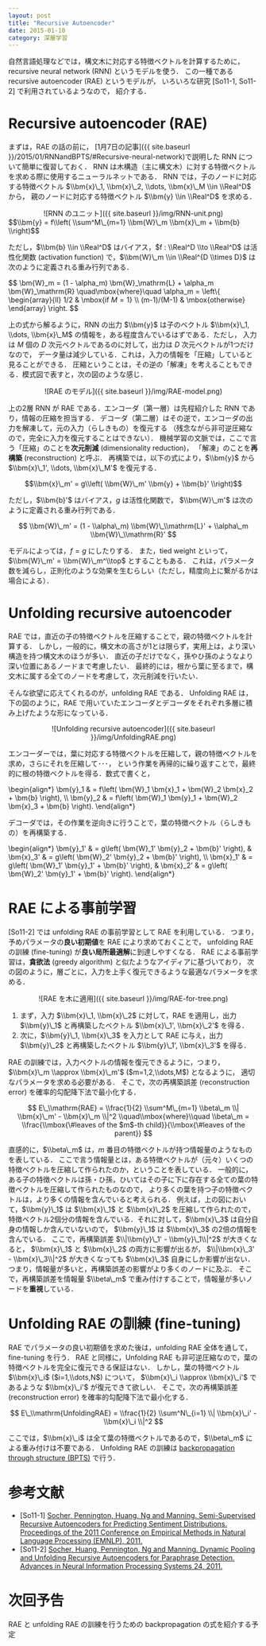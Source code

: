 ```yaml
---
layout: post
title: "Recursive Autoencoder"
date: 2015-01-10
category: 深層学習
---
```


自然言語処理などでは，構文木に対応する特徴ベクトルを計算するために，
recursive neural network (RNN) というモデルを使う．
この一種である recursive autoencoder (RAE) というモデルが，
いろいろな研究 [So11-1, So11-2] で利用されているようなので，
紹介する．

Recursive autoencoder (RAE)
===========================

まずは，RAE の話の前に，
[1月7日の記事]({{ site.baseurl }}/2015/01/RNNandBPTS/#Recursive-neural-network)で説明した
RNN について簡単に復習しておく．
RNN は木構造（主に構文木）に対する特徴ベクトルを求める際に使用するニューラルネットである．
RNN では，子のノードに対応する特徴ベクトル
$\\bm{x}\_1, \\bm{x}\_2, \\dots, \\bm{x}\_M \\in \\Real^D$ から，
親のノードに対応する特徴ベクトル $\\bm{y} \\in \\Real^D$ を求める．

<center>![RNN のユニット]({{ site.baseurl }}/img/RNN-unit.png)</center>
$$\\bm{y} = f\\left( \\sum^M\_{m=1} \\bm{W}\_m \\bm{x}\_m + \\bm{b} \\right)$$

ただし，$\\bm{b} \\in \\Real^D$ はバイアス，$f : \\Real^D \\to \\Real^D$ は活性化関数
(activation function) で，$\\bm{W}\_m \\in \\Real^{D \\times D}$
は次のように定義される重み行列である．

$$
  \\bm{W}\_m = (1 - \\alpha\_m) \\bm{W}\_\\mathrm{L} + \\alpha\_m \\bm{W}\_\\mathrm{R}
  \\quad\\mbox{where}\\quad
  \\alpha\_m =
    \\left\\{
      \\begin{array}{ll}
        1/2 & \\mbox{if $M = 1$} \\\\
        (m-1)/(M-1) & \\mbox{otherwise}
      \\end{array}
    \\right.
$$

上の式から解るように，RNN の出力 $\\bm{y}$ は子のベクトル $\\bm{x}\_1, \\dots, \\bm{x}\_M$
の情報を，ある程度含んでいるはずである．ただし，
入力は $M$ 個の $D$ 次元ベクトルであるのに対して，出力は $D$ 次元ベクトルが1つだけなので，
データ量は減少している．これは，入力の情報を「圧縮」していると見ることができる．
圧縮ということは，その逆の「解凍」を考えることもできる．模式図で表すと，次の図のような感じ．

<center>![RAE のモデル]({{ site.baseurl }}/img/RAE-model.png)</center>

上の2層 RNN が RAE である．エンコーダ（第一層）は先程紹介した RNN であり，情報の圧縮を担当する．
デコーダ（第二層）はその逆で，エンコーダの出力を解凍して，元の入力（らしきもの）を復元する
（残念ながら非可逆圧縮なので，完全に入力を復元することはできない）．
機械学習の文脈では，ここで言う「圧縮」のことを**次元削減** (dimensionality reduction)，
「解凍」のことを**再構築** (reconstruction) と呼ぶ．
再構築では，以下の式により，$\\bm{y}$ から $\\bm{x}\_1', \\dots, \\bm{x}\_M'$ を復元する．

$$\\bm{x}\_m' = g\\left( \\bm{W}\_m' \\bm{y} + \\bm{b}' \\right)$$

ただし，$\\bm{b}'$ はバイアス，$g$ は活性化関数で，
$\\bm{W}\_m'$ は次のように定義される重み行列である．

$$
  \\bm{W}\_m' = (1 - \\alpha\_m) \\bm{W}\_\\mathrm{L}' + \\alpha\_m \\bm{W}\_\\mathrm{R}'
$$

モデルによっては，$f = g$ にしたりする．
また，tied weight といって，$\\bm{W}\_m' = \\bm{W}\_m^\\top$ とすることもある．
これは，パラメータ数を減らし，正則化のような効果を生むらしい（ただし，精度向上に繋がるかは場合による）．

Unfolding recursive autoencoder
===============================

RAE では，直近の子の特徴ベクトルを圧縮することで，親の特徴ベクトルを計算する．
しかし，一般的に，構文木の高さが1とは限らず，実用上は，より深い構造を持つ構文木のほうが多い．
直近の子だけでなく，孫やひ孫のようなより深い位置にあるノードまで考慮したい．
最終的には，根から葉に至るまで，構文木に属する全てのノードを考慮して，次元削減を行いたい．

そんな欲望に応えてくれるのが，unfolding RAE である．
Unfolding RAE は，下の図のように，RAE で用いていたエンコーダとデコーダをそれぞれ多層に積み上げたような形になっている．

<center>![Unfolding recursive autoencoder]({{ site.baseurl }}/img/UnfoldingRAE.png)</center>

エンコーダーでは，葉に対応する特徴ベクトルを圧縮して，親の特徴ベクトルを求め，さらにそれを圧縮して･･･，
という作業を再帰的に繰り返すことで，最終的に根の特徴ベクトルを得る．数式で書くと，

\\begin{align*}
  \\bm{y}\_1 & =
  f\\left( \\bm{W}\_1 \\bm{x}\_1 + \\bm{W}\_2 \\bm{x}\_2 + \\bm{b} \\right), \\\\
  \\bm{y}\_2 & =
  f\\left( \\bm{W}\_1 \\bm{y}\_1 + \\bm{W}\_2 \\bm{x}\_3 + \\bm{b} \\right).
\\end{align*}

デコーダでは，その作業を逆向きに行うことで，葉の特徴ベクトル（らしきもの）を再構築する．

\\begin{align*}
  \\bm{y}\_1' & =
  g\\left( \\bm{W}\_1' \\bm{y}\_2 + \\bm{b}' \\right), &
  \\bm{x}\_3' & =
  g\\left( \\bm{W}\_2' \\bm{y}\_2 + \\bm{b}' \\right), \\\\
  \\bm{x}\_1' & =
  g\\left( \\bm{W}\_1' \\bm{y}\_1' + \\bm{b}' \\right), &
  \\bm{x}\_2' & =
  g\\left( \\bm{W}\_2' \\bm{y}\_1' + \\bm{b}' \\right).
\\end{align*}

RAE による事前学習
===============

[So11-2] では unfolding RAE の事前学習として RAE を利用している．
つまり，予めパラメータの**良い初期値**を RAE により求めておくことで，
unfolding RAE の訓練 (fine-tuning) が**良い局所最適解**に到達しやすくなる．
RAE による事前学習は，**貪欲法** (greedy algorithm) と似たようなアイディアに基づいており，
次の図のように，層ごとに，入力を上手く復元できるような最適なパラメータを求める．

<center>![RAE を木に適用]({{ site.baseurl }}/img/RAE-for-tree.png)</center>

1. まず，入力 $\\bm{x}\_1, \\bm{x}\_2$ に対して，RAE を適用し，出力 $\\bm{y}\_1$ と再構築したベクトル
   $\\bm{x}\_1', \\bm{x}\_2'$ を得る．
2. 次に，$\\bm{y}\_1, \\bm{x}\_3$ を入力として RAE に与え，出力 $\\bm{y}\_2$ と再構築したベクトル
   $\\bm{y}\_1', \\bm{x}\_3'$ を得る．

RAE の訓練では，入力ベクトルの情報を復元できるように，つまり，
$\\bm{x}\_m \\approx \\bm{x}\_m'$ ($m=1,2,\\dots,M$) となるように，
適切なパラメータを求める必要がある．
そこで，次の再構築誤差 (reconstruction error) を確率的勾配降下法で最小化する．

$$
  E\_\\mathrm{RAE} = \\frac{1}{2} \\sum^M\_{m=1} \\beta\_m \\| \\bm{x}\_m' - \\bm{x}\_m \\|^2
  \\quad\\mbox{where}\\quad
  \\beta\_m = \\frac{\\mbox{\#leaves of the $m$-th child}}{\\mbox{\#leaves of the parent}}
$$

直感的に，$\\beta\_m$ は，$m$ 番目の特徴ベクトルが持つ情報量のようなものを表している．
ここで言う情報量とは，ある特徴ベクトルが（元々）いくつの特徴ベクトルを圧縮して作られたのか，ということを表している．
一般的に，ある子の特徴ベクトルは孫・ひ孫，ひいてはその子に下に存在する全ての葉の特徴ベクトルを圧縮して作られたものなので，
より多くの葉を持つ子の特徴ベクトルは，より多くの情報を含んでいると考えられる．
例えば，上の図において，$\\bm{y}\_1$ は $\\bm{x}\_1$ と $\\bm{x}\_2$ を圧縮して作られたので，
特徴ベクトル2個分の情報を含んでいる．それに対して，$\\bm{x}\_3$ は自分自身の情報しか含んでいないので，
$\\bm{y}\_1$ は $\\bm{x}\_3$ の2倍の情報を含んでいる．
ここで，再構築誤差 $\\|\\bm{y}\_1' - \\bm{y}\_1\\|^2$ が大きくなると，
$\\bm{x}\_1$ と $\\bm{x}\_2$ の両方に影響が出るが，
$\\|\\bm{x}\_3' - \\bm{x}\_3\\|^2$ が大きくなっても $\\bm{x}\_3$ 自身にしか影響が出ない．
つまり，情報量が多いと，再構築誤差の影響がより多くのノードに及ぶ．
そこで，再構築誤差を情報量 $\\beta\_m$ で重み付けすることで，情報量が多いノードを**重視**している．

Unfolding RAE の訓練 (fine-tuning)
=================================

RAE でパラメータの良い初期値を求めた後は，unfolding RAE 全体を通して，fine-tuning を行う．
RAE と同様に，Unfolding RAE も非可逆圧縮なので，葉の特徴ベクトルを完全に復元できる保証はない．
しかし，葉の特徴ベクトル $\\bm{x}\_i$ ($i=1,\\dots,N$) について，
$\\bm{x}\_i \\approx \\bm{x}\_i'$ であるような $\\bm{x}\_i'$ が復元できて欲しい．
そこで，次の再構築誤差 (reconstruction error) を確率的勾配降下法で最小化する．

$$
  E\_\\mathrm{UnfoldingRAE} = \\frac{1}{2} \\sum^N\_{i=1} \\| \\bm{x}\_i' - \\bm{x}\_i \\|^2
$$

ここでは，$\\bm{x}\_i$ は全て葉の特徴ベクトルであるので，$\\beta\_m$ による重み付けは不要である．
Unfolding RAE の訓練は [backpropagation through structure (BPTS)](http://localhost:4000/2015/01/RNNandBPTS)
で行う．

参考文献
=======

- [So11-1]
  [Socher, Pennington, Huang, Ng and Manning.
  Semi-Supervised Recursive Autoencoders for Predicting Sentiment Distributions.
  Proceedings of the 2011 Conference on Empirical Methods in Natural Language Processing (EMNLP),
  2011.](http://www.socher.org/index.php/Main/Semi-SupervisedRecursiveAutoencodersForPredictingSentimentDistributions)
- [So11-2]
  [Socher, Huang, Pennington, Ng and Manning.
  Dynamic Pooling and Unfolding Recursive Autoencoders for Paraphrase Detection.
  Advances in Neural Information Processing Systems 24,
  2011.](http://www.socher.org/index.php/Main/DynamicPoolingAndUnfoldingRecursiveAutoencodersForParaphraseDetection)

次回予告
=======

RAE と unfolding RAE の訓練を行うための backpropagation の式を紹介する予定
